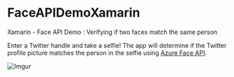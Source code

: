 # FaceAPIDemoXamarin
Xamarin - Face API Demo : Verifying if two faces match the same person

Enter a Twitter handle and take a selfie! The app will determine if the Twitter profile picture matches the person in the selfie using [Azure Face API](https://azure.microsoft.com/en-us/services/cognitive-services/face/).


![Imgur](http://i.imgur.com/WH3j8gx.png)
